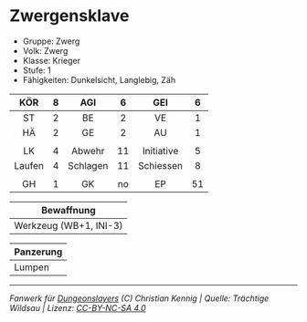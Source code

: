 # Zwergensklave  
- Gruppe: Zwerg  
- Volk: Zwerg  
- Klasse: Krieger  
- Stufe: 1  
- Fähigkeiten: Dunkelsicht, Langlebig, Zäh  


| KÖR | 8 | AGI | 6 | GEI | 6 |
| :-: | :-: | :-: | :-: | :-: | :-: |
| ST | 2 | BE | 2 | VE | 1 |
| HÄ | 2 | GE | 2 | AU | 1 |
|  |
| LK | 4 | Abwehr | 11 | Initiative | 5 |
| Laufen | 4 | Schlagen | 11 | Schiessen | 8 |
|  |
| GH | 1 | GK | no | EP | 51 |

| Bewaffnung |
| --- |
| Werkzeug (WB+1, INI-3) |


| Panzerung |
| --- |
| Lumpen |





___
*Fanwerk für [Dungeonslayers](https://www.dungeonslayers.net/) (C) Christian Kennig | Quelle: Trächtige Wildsau | Lizenz: [CC-BY-NC-SA 4.0](https://creativecommons.org/licenses/by-nc-sa/4.0/deed.de)*